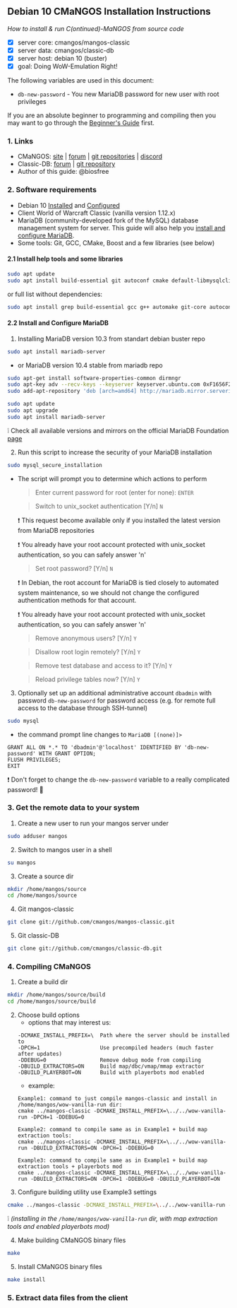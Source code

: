 ## Debian 10 CMaNGOS Installation Instructions
*How to install & run C(ontinued)-MaNGOS from source code*
- [x] server core: cmangos/mangos-classic
- [x] server data: cmangos/classic-db
- [x] server host: debian 10 (buster)
- [x] goal: Doing WoW-Emulation Right!

The following variables are used in this document:
- `db-new-password` - You new MariaDB password for new user with root privileges

If you are an absolute beginner to programming and compiling then you may want to go through the [Beginner's Guide](https://github.com/cmangos/issues/wiki/Beginners-Guide-Home) first.

### 1. Links
- CMaNGOS: [site](https://cmangos.net) | [forum](https://forum.cmangos.net) | [git repositories](https://github.com/cmangos) | [discord](https://discord.gg/Dgzerzb)
- Classic-DB: [forum](https://github.com/cmangos/classic-db/issues) | [git repository](https://github.com/cmangos/classic-db)
- Author of this guide: @biosfree

### 2. Software requirements
- Debian 10 [Installed](https://github.com/biosfree/cmangos-help) and [Configured](https://github.com/biosfree/cmangos-help)
- Client World of Warcraft Classic (vanilla version 1.12.x)
- MariaDB (community-developed fork of the MySQL) database management system for server. This guide will also help you [install and configure MariaDB](#install_mariadb).
- Some tools: Git, GCC, CMake, Boost and a few libraries (see below)

#### 2.1 Install help tools and some libraries
```bash
sudo apt update
sudo apt install build-essential git autoconf cmake default-libmysqlclient-dev libtool libssl-dev zlibc libbz2-dev subversion libboost-all-dev
```
or full list without dependencies:
```bash
sudo apt install grep build-essential gcc g++ automake git-core autoconf make patch cmake default-libmysqlclient-dev libtool libssl-dev binutils zlibc libc6 libbz2-dev subversion libboost-all-dev
```

#### 2.2 Install and Configure MariaDB <a name="install_mariadb"></a>
1. Installing MariaDB version 10.3 from standart debian buster repo
```bash
sudo apt install mariadb-server
```
   * or MariaDB version 10.4 stable from mariadb repo
   ```bash
   sudo apt-get install software-properties-common dirmngr
   sudo apt-key adv --recv-keys --keyserver keyserver.ubuntu.com 0xF1656F24C74CD1D8
   sudo add-apt-repository 'deb [arch=amd64] http://mariadb.mirror.serveriai.lt/repo/10.4/debian buster main'
   ```
   ```bash
   sudo apt update
   sudo apt upgrade
   sudo apt install mariadb-server
   ```
   :grey_exclamation: Check all available versions and mirrors on the official MariaDB Foundation [page](https://downloads.mariadb.org/mariadb/repositories/#distro=Debian&distro_release=buster--buster)

2. Run this script to increase the security of your MariaDB installation
```bash
sudo mysql_secure_installation
```
   * The script will prompt you to determine which actions to perform
   
     > Enter current password for root (enter for none): `ENTER`
     
     > Switch to unix_socket authentication [Y/n] `N`
     
     :exclamation: This request become available only if you installed the latest version from MariaDB repositories
     
     :exclamation: You already have your root account protected with unix_socket authentication, so you can safely answer 'n'
     
     > Set root password? [Y/n] `N`
     
     :exclamation: In Debian, the root account for MariaDB is tied closely to automated system maintenance, so we should not change the configured authentication methods for that account.
     
     :exclamation: You already have your root account protected with unix_socket authentication, so you can safely answer 'n'
     
     > Remove anonymous users? [Y/n] `Y`
     
     > Disallow root login remotely? [Y/n] `Y`
     
     > Remove test database and access to it? [Y/n] `Y`
     
     > Reload privilege tables now? [Y/n] `Y`

3. Optionally set up an additional administrative account `dbadmin` with password `db-new-password` for password access (e.g. for remote full access to the database through SSH-tunnel)
```bash
sudo mysql
```
   * the command prompt line changes to `MariaDB [(none)]>`
   ```mysql
   GRANT ALL ON *.* TO 'dbadmin'@'localhost' IDENTIFIED BY 'db-new-password' WITH GRANT OPTION;
   FLUSH PRIVILEGES;
   EXIT
   ```
   :exclamation: Don't forget to change the `db-new-password` variable to a really complicated password! :speak_no_evil:

### 3. Get the remote data to your system

1. Create a new user to run your mangos server under
```bash
sudo adduser mangos
```
2. Switch to mangos user in a shell
```bash
su mangos
```
3. Create a source dir
```bash
mkdir /home/mangos/source
cd /home/mangos/source
```
4. Git mangos-classic
```bash
git clone git://github.com/cmangos/mangos-classic.git
```
5. Git classic-DB
```bash
git clone git://github.com/cmangos/classic-db.git
```

### 4. Compiling CMaNGOS

1. Create a build dir
```bash
mkdir /home/mangos/source/build
cd /home/mangos/source/build
```
2. Choose build options
   * options that may interest us:
   ```
   -DCMAKE_INSTALL_PREFIX=\  Path where the server should be installed to
   -DPCH=1                   Use precompiled headers (much faster after updates)
   -DDEBUG=0                 Remove debug mode from compiling
   -DBUILD_EXTRACTORS=ON     Build map/dbc/vmap/mmap extractor
   -DBUILD_PLAYERBOT=ON      Build with playerbots mod enabled
   ```
   * example:
   ```
   Example1: command to just compile mangos-classic and install in /home/mangos/wow-vanilla-run dir:
   cmake ../mangos-classic -DCMAKE_INSTALL_PREFIX=\../../wow-vanilla-run -DPCH=1 -DDEBUG=0
   ```
   ```
   Example2: command to compile same as in Example1 + build map extraction tools:
   cmake ../mangos-classic -DCMAKE_INSTALL_PREFIX=\../../wow-vanilla-run -DBUILD_EXTRACTORS=ON -DPCH=1 -DDEBUG=0
   ```
   ```
   Example3: command to compile same as in Example1 + build map extraction tools + playerbots mod
   cmake ../mangos-classic -DCMAKE_INSTALL_PREFIX=\../../wow-vanilla-run -DBUILD_EXTRACTORS=ON -DPCH=1 -DDEBUG=0 -DBUILD_PLAYERBOT=ON
   ```
3. Configure building utility use Example3 settings
```bash
cmake ../mangos-classic -DCMAKE_INSTALL_PREFIX=\../../wow-vanilla-run -DBUILD_EXTRACTORS=ON -DPCH=1 -DDEBUG=0 -DBUILD_PLAYERBOT=ON
```
:grey_exclamation: *(installing in the `/home/mangos/wow-vanilla-run` dir, with map extraction tools and enabled playerbots mod)*

4. Make building CMaNGOS binary files
```bash
make
```
5. Install CMaNGOS binary files
```bash
make install
```

### 5. Extract data files from the client
